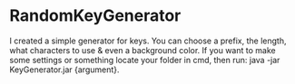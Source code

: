 # RandomKeyGenerator
I created a simple generator for keys. You can choose a prefix, the length, what characters to use &amp; even a background color.
If you want to make some settings or something locate your folder in cmd, then run: java -jar KeyGenerator.jar {argument}.
